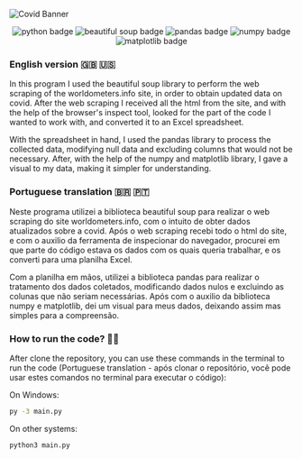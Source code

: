 ![Covid Banner](https://user-images.githubusercontent.com/57842220/149853924-1f839493-7871-4da9-a273-b59d18fac8bb.png)

<div align="center" id="badges"> 
  <img id="python" src="https://img.shields.io/badge/Python-v3.9.0-lightgrey" alt="python badge"/>
  <img id="beautiful-soup" src="https://img.shields.io/badge/Beautiful%20Soup-v4.9.0-lightgrey" alt="beautiful soup badge"/>
  <img id="pandas" src="https://img.shields.io/badge/Pandas-v1.3.5-lightgrey" alt="pandas badge"/>
  <img id="numpy" src="https://img.shields.io/badge/Numpy-v1.22.1-lightgrey" alt="numpy badge"/>
  <img id="matplotlib" src="https://img.shields.io/badge/Matplotlib-v3.5.1-lightgrey" alt="matplotlib badge"/>
</div>


### English version 🇬🇧 🇺🇸

In this program I used the beautiful soup library to perform the web scraping of the worldometers.info site, in order to obtain updated data on covid. After the web scraping I received all the html from the site, and with the help of the browser's inspect tool, looked for the part of the code I wanted to work with, and converted it to an Excel spreadsheet.

With the spreadsheet in hand, I used the pandas library to process the collected data, modifying null data and excluding columns that would not be necessary. After, with the help of the numpy and matplotlib library, I gave a visual to my data, making it simpler for understanding.


### Portuguese translation 🇧🇷 🇵🇹

Neste programa utilizei a biblioteca beautiful soup para realizar o web scraping do site worldometers.info, com o intuito de obter dados atualizados sobre a covid. Após o web scraping recebi todo o html do site, e com o auxilio da ferramenta de inspecionar do navegador, procurei em que parte do código estava os dados com os quais queria trabalhar, e os converti para uma planilha Excel.

Com a planilha em mãos, utilizei a biblioteca pandas para realizar o tratamento dos dados coletados, modificando dados nulos e excluindo as colunas que não seriam necessárias. Após com o auxilio da biblioteca numpy e matplotlib, dei um visual para meus dados, deixando assim mas simples para a compreensão.

### How to run the code? 🏃‍♀️

After clone the repository, you can use these commands in the terminal to run the code (Portuguese translation - após clonar o repositório, você pode usar estes comandos no terminal para executar o código):

On Windows:
```sh
py -3 main.py
```

On other systems:
```sh
python3 main.py
```
